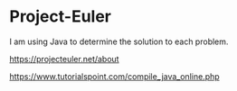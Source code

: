 # Project-Euler
I am using Java to determine the solution to each problem.

https://projecteuler.net/about

https://www.tutorialspoint.com/compile_java_online.php
